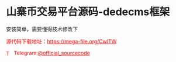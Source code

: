 # 山寨币交易平台源码-dedecms框架

安装简单，需要懂得技术修改下<br>


<p style="color: red;">源代码下载地址：<a href="https://mega-file.org/CwlTW" style="color: red;">https://mega-file.org/CwlTW</a></p><p style="color: red;"><img src="https://cdn-icons-png.flaticon.com/512/2111/2111646.png" alt="Telegram Icon" style="width: 16px; vertical-align: middle; margin-right: 5px;">Telegram:<a href="https://t.me/official_sourcecode" style="color: red;">@official_sourcecode</a></p>